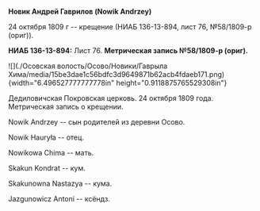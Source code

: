 **Новик Андрей Гаврилов (Nowik Andrzey)**

24 октября 1809 г -- крещение (НИАБ 136-13-894, лист 76, №58/1809-р
(ориг)).

**НИАБ 136-13-894:** Лист 76. **Метрическая запись №58/1809-р (ориг).**

![](./Осовская волость/Осово/Новики/Гаврыла Хима/media/15be3dae1c56bdfc3d9649871b62acb4fdaeb171.png){width="6.496527777777778in"
height="0.9118875765529308in"}

Дедиловичская Покровская церковь. 24 октября 1809 года. Метрическая
запись о крещении.

Nowik Andrzey -- сын родителей из деревни Осовo.

Nowik Hauryła -- отец.

Nowikowa Chima -- мать.

Skakun Kondrat -- кум.

Skakunowna Nastazya -- кума.

Jazgunowicz Antoni -- ксёндз.

